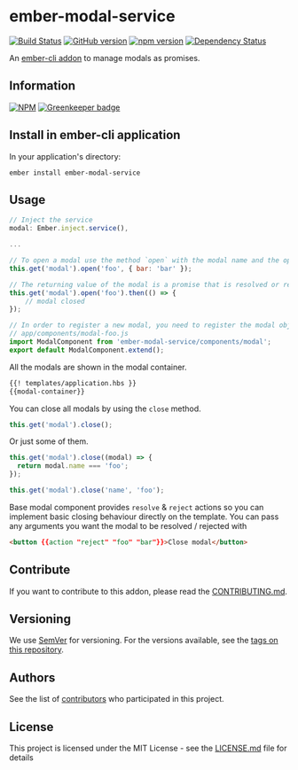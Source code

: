 # ember-modal-service

[![Build Status](https://travis-ci.org/BBVAEngineering/ember-modal-service.svg?branch=master)](https://travis-ci.org/BBVAEngineering/ember-modal-service)
[![GitHub version](https://badge.fury.io/gh/BBVAEngineering%2Fember-modal-service.svg)](https://badge.fury.io/gh/BBVAEngineering%2Fember-modal-service)
[![npm version](https://badge.fury.io/js/ember-modal-service.svg)](https://badge.fury.io/js/ember-modal-service)
[![Dependency Status](https://david-dm.org/BBVAEngineering/ember-modal-service.svg)](https://david-dm.org/BBVAEngineering/ember-modal-service)

An [ember-cli addon](http://www.ember-cli.com/) to manage modals as promises.

## Information

[![NPM](https://nodei.co/npm/ember-modal-service.png?downloads=true&downloadRank=true)](https://nodei.co/npm/ember-modal-service/) [![Greenkeeper badge](https://badges.greenkeeper.io/BBVAEngineering/ember-modal-service.svg)](https://greenkeeper.io/)

## Install in ember-cli application

In your application's directory:

    ember install ember-modal-service

## Usage

```javascript
// Inject the service
modal: Ember.inject.service(),

...

// To open a modal use the method `open` with the modal name and the options for the modal.
this.get('modal').open('foo', { bar: 'bar' });

// The returning value of the modal is a promise that is resolved or rejected when the modal is closed.
this.get('modal').open('foo').then(() => {
    // modal closed
});
```

```javascript
// In order to register a new modal, you need to register the modal object in the application container.
// app/components/modal-foo.js
import ModalComponent from 'ember-modal-service/components/modal';
export default ModalComponent.extend();
```

All the modals are shown in the modal container.

```html
{{! templates/application.hbs }}
{{modal-container}}
```

You can close all modals by using the `close` method.

```javascript
this.get('modal').close();
```

Or just some of them.

```javascript
this.get('modal').close((modal) => {
  return modal.name === 'foo';
});

this.get('modal').close('name', 'foo');
```

Base modal component provides `resolve` & `reject` actions so you can implement basic closing behaviour directly on the template. You can pass any arguments you want the modal to be resolved / rejected with

```html
<button {{action "reject" "foo" "bar"}}>Close modal</button>
```

## Contribute

If you want to contribute to this addon, please read the [CONTRIBUTING.md](CONTRIBUTING.md).

## Versioning

We use [SemVer](http://semver.org/) for versioning. For the versions available, see the [tags on this repository](https://github.com/BBVAEngineering/ember-modal-service/tags).


## Authors

See the list of [contributors](https://github.com/BBVAEngineering/ember-modal-service/graphs/contributors) who participated in this project.

## License

This project is licensed under the MIT License - see the [LICENSE.md](LICENSE.md) file for details
